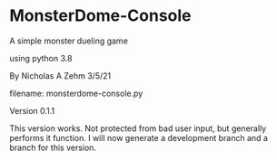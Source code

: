 # MonsterDome-Console
A simple monster dueling game

using python 3.8

By Nicholas A Zehm 3/5/21

filename: monsterdome-console.py

Version 0.1.1

This version works. Not protected from bad user input, but generally performs it function. I will now generate a development branch and a branch for this version.
